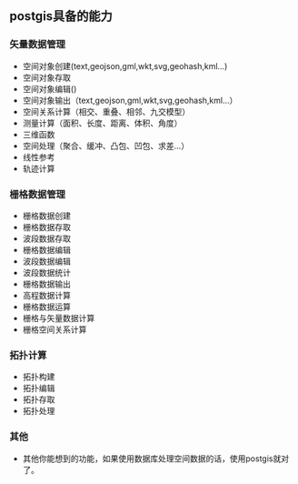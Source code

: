 ## postgis具备的能力
### 矢量数据管理
- 空间对象创建(text,geojson,gml,wkt,svg,geohash,kml...)
- 空间对象存取
- 空间对象编辑()
- 空间对象输出（text,geojson,gml,wkt,svg,geohash,kml...）
- 空间关系计算（相交、重叠、相邻、九交模型）
- 测量计算（面积、长度、距离、体积、角度）
- 三维函数
- 空间处理（聚合、缓冲、凸包、凹包、求差...）
- 线性参考
- 轨迹计算
### 栅格数据管理
- 栅格数据创建
- 栅格数据存取
- 波段数据存取
- 栅格数据编辑
- 波段数据编辑
- 波段数据统计
- 栅格数据输出
- 高程数据计算
- 栅格数据运算
- 栅格与矢量数据计算
- 栅格空间关系计算

### 拓扑计算
- 拓扑构建
- 拓扑编辑
- 拓扑存取
- 拓扑处理

### 其他
- 其他你能想到的功能，如果使用数据库处理空间数据的话，使用postgis就对了。